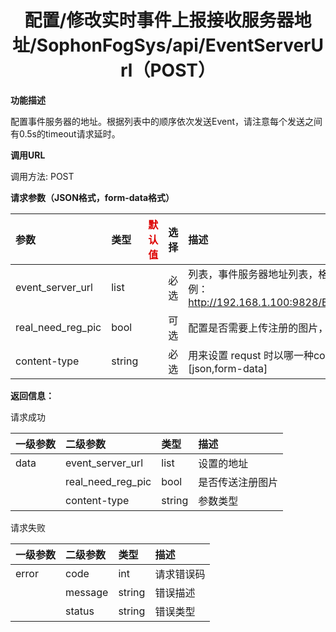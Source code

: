 # <center>配置/修改实时事件上报接收服务器地址/SophonFogSys/api/EventServerUrl（POST）</center>

**功能描述**

配置事件服务器的地址。根据列表中的顺序依次发送Event，请注意每个发送之间有0.5s的timeout请求延时。

**调用URL**

调用方法: POST

**请求参数（JSON格式，form-data格式）**

| 参数              | 类型   | <font color="#dd0000">默认值</font> | 选择 | 描述                                                         | <font color="#dd0000">举例</font> |
| :---------------- | :----- | ----------------------------------- | :--- | :----------------------------------------------------------- | --------------------------------- |
| event_server_url  | list   |                                     | 必选 | 列表，事件服务器地址列表，格式： [https/[http\]://ip:port/api](http://ipport/) 。举例： http://192.168.1.100:9828/EventServer/api/SophonFogRelEvent |                                   |
| real_need_reg_pic | bool   |                                     | 可选 | 配置是否需要上传注册的图片，默认为true,需要上传注册的图片    |                                   |
| content-type      | string |                                     | 必选 | 用来设置 requst 时以哪一种content type发送，参数为：[json,form-data] |                                   |

**返回信息：**

请求成功

| 一级参数 | 二级参数          | 类型   | 描述             |
| :------- | :---------------- | :----- | :--------------- |
| data     | event_server_url  | list   | 设置的地址       |
|          | real_need_reg_pic | bool   | 是否传送注册图片 |
|          | content-type      | string | 参数类型         |

请求失败

| 一级参数 | 二级参数 | 类型   | 描述       |
| :------- | :------- | :----- | :--------- |
| error    | code     | int    | 请求错误码 |
|          | message  | string | 错误描述   |
|          | status   | string | 错误类型   |

